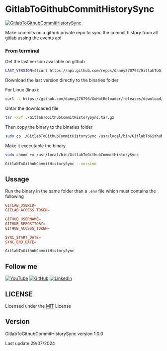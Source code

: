 # GitlabToGithubCommitHistorySync

[![GitlabToGithubCommitHistorySync](https://github.com/danny270793/GitlabToGithubCommitHistorySync/actions/workflows/releaser.yaml/badge.svg)](https://github.com/danny270793/GitlabToGithubCommitHistorySync/actions/workflows/release.yaml)

Make commits on a github private repo to sync the commit histpry from all gitlab ussing the events api

### From terminal

Get the last version available on github

```bash
LAST_VERSION=$(curl https://api.github.com/repos/danny270793/GitlabToGithubCommitHistorySync/releases/latest | grep tag_name | cut -d '"' -f 4)
```

Download the last version directly to the binaries folder

For Linux (linux):

```bash
curl -L https://github.com/danny270793/GoHotReloader/releases/download/${LAST_VERSION}/GitlabToGithubCommitHistorySync_${LAST_VERSION}_linux_amd64.tar.gz -o ./GitlabToGithubCommitHistorySync.tar.gz
```

Untar the downloaded file

```bash
tar -xvf ./GitlabToGithubCommitHistorySync.tar.gz
```

Then copy the binary to the binaries folder

```bash
sudo cp ./GitlabToGithubCommitHistorySync /usr/local/bin/GitlabToGithubCommitHistorySync
```

Make it executable the binary

```bash
sudo chmod +x /usr/local/bin/GitlabToGithubCommitHistorySync
```

```bash
GitlabToGithubCommitHistorySync --version
```

## Ussage

Run the binary in the same folder than a `.env` file which must contains the following

```conf
GITLAB_USERID=
GITLAB_ACCESS_TOKEN=

GITHUB_USERNAME=
GITHUB_REPOSITORY=
GITHUB_ACCESS_TOKEN=

SYNC_START_DATE=
SYNC_END_DATE=
```

```bash
GitlabToGithubCommitHistorySync
```

## Follow me

[![YouTube](https://img.shields.io/badge/YouTube-%23FF0000.svg?style=for-the-badge&logo=YouTube&logoColor=white)](https://www.youtube.com/channel/UC5MAQWU2s2VESTXaUo-ysgg)
[![GitHub](https://img.shields.io/badge/github-%23121011.svg?style=for-the-badge&logo=github&logoColor=white)](https://www.github.com/danny270793/)
[![LinkedIn](https://img.shields.io/badge/linkedin-%230077B5.svg?style=for-the-badge&logo=linkedin&logoColor=white)](https://www.linkedin.com/in/danny270793)

## LICENSE

Licensed under the [MIT](license.md) License

## Version

GitlabToGithubCommitHistorySync version 1.0.0

Last update 29/07/2024
